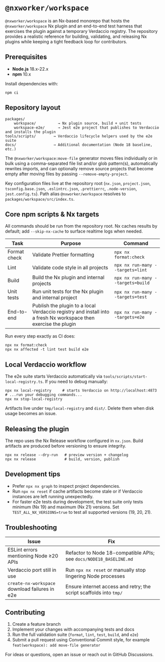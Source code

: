 # `@nxworker/workspace`

`@nxworker/workspace` is an Nx-based monorepo that hosts the `@nxworker/workspace` Nx plugin and an end-to-end test harness that exercises the plugin against a temporary Verdaccio registry. The repository provides a realistic reference for building, validating, and releasing Nx plugins while keeping a tight feedback loop for contributors.

## Prerequisites

- **Node.js** 18.x-22.x
- **npm** 10.x

Install dependencies with:

```shell
npm ci
```

## Repository layout

```
packages/
	workspace/          → Nx plugin source, build + unit tests
	workspace-e2e/      → Jest e2e project that publishes to Verdaccio and installs the plugin
tools/scripts/        → Verdaccio lifecycle helpers used by the e2e suite
docs/                 → Additional documentation (Node 18 baseline, etc.)
```

The `@nxworker/workspace:move-file` generator moves files individually or in bulk using a comma-separated file list and/or glob pattern(s), automatically rewrites imports, and can optionally remove source projects that become empty after moving files by passing `--remove-empty-project`.

Key configuration files live at the repository root (`nx.json`, `project.json`, `tsconfig.base.json`, `.eslintrc.json`, `.prettierrc`, `.node-version`, `jest.config.ts`). Path alias `@nxworker/workspace` resolves to `packages/workspace/src/index.ts`.

## Core npm scripts & Nx targets

All commands should be run from the repository root. Nx caches results by default; add `--skip-nx-cache` to surface realtime logs when needed.

| Task | Purpose | Command |
| --- | --- | --- |
| Format check | Validate Prettier formatting | `npx nx format:check` |
| Lint | Validate code style in all projects | `npx nx run-many --targets=lint` |
| Build | Build the Nx plugin and internal projects | `npx nx run-many --targets=build` |
| Unit tests | Run unit tests for the Nx plugin and internal project | `npx nx run-many --targets=test` |
| End-to-end | Publish the plugin to a local Verdaccio registry and install into a fresh Nx workspace then exercise the plugin | `npx nx run-many --targets=e2e` |

Run every step exactly as CI does:

```shell
npx nx format:check
npx nx affected -t lint test build e2e
```

## Local Verdaccio workflow

The e2e suite starts Verdaccio automatically via `tools/scripts/start-local-registry.ts`. If you need to debug manually:

```shell
npx nx local-registry     # starts Verdaccio on http://localhost:4873
# ...run your debugging commands...
npx nx stop-local-registry
```

Artifacts live under `tmp/local-registry` and `dist/`. Delete them when disk usage becomes an issue.

## Releasing the plugin

The repo uses the Nx Release workflow configured in `nx.json`. Build artifacts are produced before versioning to ensure integrity.

```shell
npx nx release --dry-run   # preview version + changelog
npx nx release             # build, version, publish
```

## Development tips

- Prefer `npx nx graph` to inspect project dependencies.
- Run `npx nx reset` if cache artifacts become stale or if Verdaccio instances are left running unexpectedly.
- For faster e2e tests during development, the test suite only tests minimum (Nx 19) and maximum (Nx 21) versions. Set `TEST_ALL_NX_VERSIONS=true` to test all supported versions (19, 20, 21).

## Troubleshooting

| Issue | Fix |
| --- | --- |
| ESLint errors mentioning Node ≥20 APIs | Refactor to Node 18-compatible APIs; see `docs/NODE18_BASELINE.md` |
| Verdaccio port still in use | Run `npx nx reset` or manually stop lingering Node processes |
| `create-nx-workspace` download failures in e2e | Ensure internet access and retry; the script scaffolds into `tmp/` |

## Contributing

1. Create a feature branch
1. Implement your changes with accompanying tests and docs
1. Run the full validation suite (`format`, `lint`, `test`, `build`, and `e2e`)
1. Submit a pull request using Conventional Commit style, for example `feat(workspace): add move-file generator`

For ideas or questions, open an issue or reach out in GitHub Discussions.
